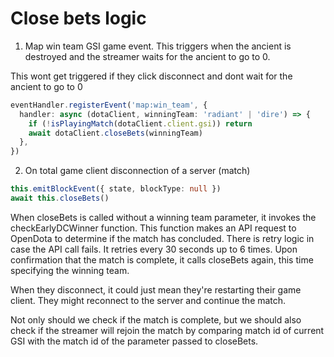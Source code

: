 # Close bets logic

1. Map win team GSI game event. This triggers when the ancient is destroyed and the streamer waits for the ancient to go to 0.

This wont get triggered if they click disconnect and dont wait for the ancient to go to 0

```ts
eventHandler.registerEvent('map:win_team', {
  handler: async (dotaClient, winningTeam: 'radiant' | 'dire') => {
    if (!isPlayingMatch(dotaClient.client.gsi)) return
    await dotaClient.closeBets(winningTeam)
  },
})
```

2. On total game client disconnection of a server (match)

```ts
this.emitBlockEvent({ state, blockType: null })
await this.closeBets()
```

When closeBets is called without a winning team parameter, it invokes the checkEarlyDCWinner function.
This function makes an API request to OpenDota to determine if the match has concluded.
There is retry logic in case the API call fails. It retries every 30 seconds up to 6 times.
Upon confirmation that the match is complete, it calls closeBets again, this time specifying the winning team.

When they disconnect, it could just mean they're restarting their game client. They might reconnect to the server and continue the match.

Not only should we check if the match is complete, but we should also check if the streamer will rejoin the match by comparing match id of current GSI with the match id of the parameter passed to closeBets.
